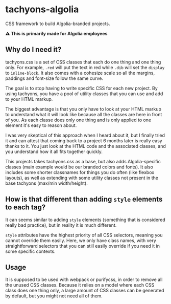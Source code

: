 # tachyons-algolia

CSS framework to build Algolia-branded projects.

__⚠ This is primarily made for Algolia employees__

## Why do I need it?

tachyons.css is a set of CSS classes that each do one thing and one thing only.
For example, `.red` will put the text in red while `.dib` will set the `display`
to `inline-block`. It also comes with a cohesize scale so all the margins,
paddings and font-size follow the same curve.

The goal is to stop having to write specific CSS for each new project. By using
tachyons, you have a pool of utility classes that you can use and add to your
HTML markup.

The biggest advantage is that you only have to look at your HTML markup to
understand what it will look like because all the classes are here in front of
you. As each classe does only one thing and is only applied to one element it's
easy to reason about.

I was very skeptical of this approach when I heard about it, but I finally
tried it and can attest that coming back to a project 6 months later is really
easy thanks to it. You just look at the HTML code and the associated classes,
and you understand how it all fits together quickly.

This projects takes tachyons.css as a base, but also adds Algolia-specific
classes (main example would be our branded colors and fonts). It also includes
some shorter classnames for things you do often (like flexbox layouts), as well
as extending with some utility classes not present in the base tachyons
(max/min width/height).

## How is that different than adding `style` elements to each tag?

It can seems similar to adding `style` elements (something that is considered
really bad practice), but in reality it is much different.

`style` attributes have the highest priority of all CSS selectors, meaning you
cannot override them easily. Here, we only have class names, with very
straightforward selectors that you can still easily override if you need it in
some specific contexts.

## Usage

It is supposed to be used with webpack or purifycss, in order to remove all the
unused CSS classes. Because it relies on a model where each CSS class does one
thing only, a large amount of CSS classes can be generated by default, but you
might not need all of them.


